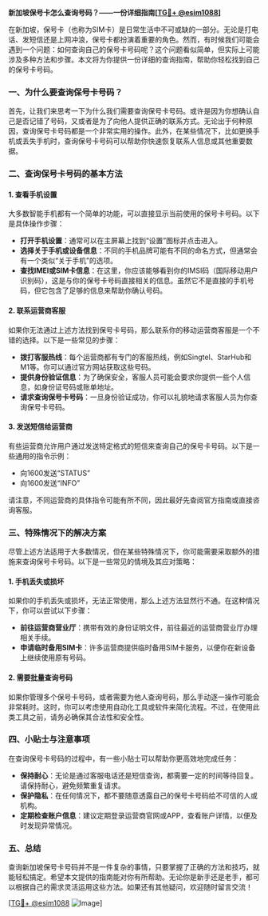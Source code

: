 **新加坡保号卡怎么查询号码？——一份详细指南[[TG💪+ @esim1088](https://t.me/s/esim1088)]**

在新加坡，保号卡（也称为SIM卡）是日常生活中不可或缺的一部分。无论是打电话、发短信还是上网冲浪，保号卡都扮演着重要的角色。然而，有时候我们可能会遇到一个问题：如何查询自己的保号卡号码呢？这个问题看似简单，但实际上可能涉及多种方法和步骤。本文将为你提供一份详细的查询指南，帮助你轻松找到自己的保号卡号码。

### 一、为什么要查询保号卡号码？

首先，让我们来思考一下为什么我们需要查询保号卡号码。或许是因为你想确认自己是否记错了号码，又或者是为了向他人提供正确的联系方式。无论出于何种原因，查询保号卡号码都是一个非常实用的操作。此外，在某些情况下，比如更换手机或丢失手机时，查询保号卡号码可以帮助你快速恢复联系人信息或其他重要数据。

### 二、查询保号卡号码的基本方法

#### 1. 查看手机设置

大多数智能手机都有一个简单的功能，可以直接显示当前使用的保号卡号码。以下是具体操作步骤：

- **打开手机设置**：通常可以在主屏幕上找到“设置”图标并点击进入。
- **选择关于手机或设备信息**：不同的手机品牌可能有不同的命名方式，但通常会有一个类似“关于手机”的选项。
- **查找IMEI或SIM卡信息**：在这里，你应该能够看到你的IMSI码（国际移动用户识别码），这是与你的保号卡号码直接相关的信息。虽然它不是直接的手机号码，但它包含了足够的信息来帮助你确认号码。

#### 2. 联系运营商客服

如果你无法通过上述方法找到保号卡号码，那么联系你的移动运营商客服是一个不错的选择。以下是一些常见的步骤：

- **拨打客服热线**：每个运营商都有专门的客服热线，例如Singtel、StarHub和M1等。你可以通过官方网站获取这些号码。
- **提供身份验证信息**：为了确保安全，客服人员可能会要求你提供一些个人信息，如身份证号码或账单地址。
- **请求查询保号卡号码**：一旦身份验证成功，你可以礼貌地请求客服人员为你查询保号卡号码。

#### 3. 发送短信给运营商

有些运营商允许用户通过发送特定格式的短信来查询自己的保号卡号码。以下是一些通用的指令示例：

- 向1600发送“STATUS”
- 向1600发送“INFO”

请注意，不同运营商的具体指令可能有所不同，因此最好先查阅官方指南或直接咨询客服。

### 三、特殊情况下的解决方案

尽管上述方法适用于大多数情况，但在某些特殊情况下，你可能需要采取额外的措施来查询保号卡号码。以下是一些常见的情境及其应对策略：

#### 1. 手机丢失或损坏

如果你的手机丢失或损坏，无法正常使用，那么上述方法显然行不通。在这种情况下，你可以尝试以下步骤：

- **前往运营商营业厅**：携带有效的身份证明文件，前往最近的运营商营业厅办理相关手续。
- **申请临时备用SIM卡**：许多运营商提供临时备用SIM卡服务，以便你在新设备上继续使用原有号码。

#### 2. 需要批量查询号码

如果你管理多个保号卡号码，或者需要为他人查询号码，那么手动逐一操作可能会非常耗时。这时，你可以考虑使用自动化工具或软件来简化流程。不过，在使用此类工具之前，请务必确保其合法性和安全性。

### 四、小贴士与注意事项

在查询保号卡号码的过程中，有一些小贴士可以帮助你更高效地完成任务：

- **保持耐心**：无论是通过客服电话还是短信查询，都需要一定的时间等待回复。请保持耐心，避免频繁重复请求。
- **保护隐私**：在任何情况下，都不要随意透露自己的保号卡号码给不可信的人或机构。
- **定期检查账户信息**：建议定期登录运营商官网或APP，查看账户详情，以便及时发现异常情况。

### 五、总结

查询新加坡保号卡号码并不是一件复杂的事情，只要掌握了正确的方法和技巧，就能轻松搞定。希望本文提供的指南能对你有所帮助。无论你是新手还是老手，都可以根据自己的需求灵活运用这些方法。如果还有其他疑问，欢迎随时留言交流！

[[TG💪+ @esim1088](https://t.me/s/esim1088) ![Image](https://i.postimg.cc/4NQfJmqS/Snipaste-2025-05-13-00-14-12.png)]
